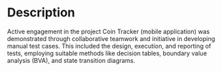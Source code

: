 # Description

Active engagement in the project Coin Tracker (mobile application) was demonstrated through collaborative teamwork and initiative in developing manual test cases. This included the design, execution, and reporting of tests, employing suitable methods like decision tables, boundary value analysis (BVA), and state transition diagrams.
